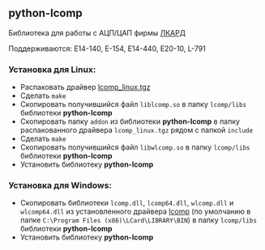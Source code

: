 ## python-lcomp ##

Библиотека для работы с АЦП/ЦАП фирмы [ЛКАРД]

Поддерживаются: E14-140, E-154, E14-440, E20-10, L-791

### Установка для Linux: ###

-   Распаковать драйвер [lcomp_linux.tgz]
-   Сделать `make`
-   Скопировать получившийся файл `liblcomp.so` в папку `lcomp/libs` библиотеки **python-lcomp**
-   Скопировать папку `addon` из библиотеки **python-lcomp** в папку распакованного драйвера `lcomp_linux.tgz` рядом с папкой `include`
-   Сделать `make`
-   Скопировать получившийся файл `libwlcomp.so` в папку `lcomp/libs` библиотеки **python-lcomp**
-   Установить библиотеку **python-lcomp**

### Установка для Windows: ###

-   Скопировать библиотеки `lcomp.dll`, `lcomp64.dll`, `wlcomp.dll` и `wlcomp64.dll` из установленного драйвера [lcomp] (по умолчанию в папке `C:\Program Files (x86)\LCard\LIBRARY\BIN`) в папку `lcomp/libs` библиотеки **python-lcomp**
-   Установить библиотеку **python-lcomp**

[ЛКАРД]: https://www.lcard.ru/products/external/about
[lcomp_linux.tgz]: https://www.lcard.ru/download/lcomp_linux.tgz
[lcomp]: https://www.lcard.ru/download/lcomp.exe
